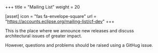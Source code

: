 +++
title = "Mailing List"
weight = 20

[asset]
  icon = "fas fa-envelope-square"
  url = "https://accounts.eclipse.org/mailing-list/cf-dev"
+++

This is the place where we announce new releases and discuss architectural issues of greater impact.

However, questions and problems should be raised using a GitHug issue.
